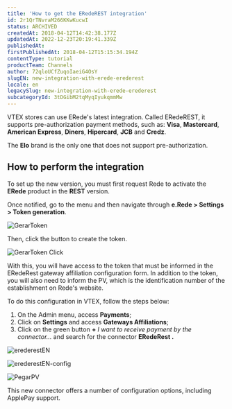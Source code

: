 ```yaml
---
title: 'How to get the ERedeREST integration'
id: 2r1QrTNvraM266KKwKucwI
status: ARCHIVED
createdAt: 2018-04-12T14:42:38.177Z
updatedAt: 2022-12-23T20:19:41.339Z
publishedAt: 
firstPublishedAt: 2018-04-12T15:15:34.194Z
contentType: tutorial
productTeam: Channels
author: 72qloUCfZuqoIaeiG4OsY
slugEN: new-integration-with-erede-erederest
locale: en
legacySlug: new-integration-with-erede-erederest
subcategoryId: 3tDGibM2tqMyqIyukqmmMw
---
```


VTEX stores can use ERede's latest integration. Called ERedeREST, it supports pre-authorization payment methods, such as: __Visa__, __Mastercard__, __American Express__, __Diners__, __Hipercard__, __JCB__ and __Credz__.

The __Elo__ brand is the only one that does not support pre-authorization.

## How to perform the integration

To set up the new version, you must first request Rede to activate the __ERede__ product in the __REST__ version.

Once notified, go to the menu and then navigate through __e.Rede > Settings > Token generation__.

![GerarToken](https://images.ctfassets.net/alneenqid6w5/2W5UP5c9EIwe4Ayaa8kk0k/835f7771328d57ae7ed764fbcbf340aa/GerarToken.png)

Then, click the button to create the token.

![GerarToken Click](//images.ctfassets.net/alneenqid6w5/36eVS4dU3CMa0qqiuaaICg/5e2e2f8e9bba46837ad973914c40d222/GerarToken_Click.png)

With this, you will have access to the token that must be informed in the ERedeRest gateway affiliation configuration form. In addition to the token, you will also need to inform the PV, which is  the identification number of the establishment on Rede's website.

To do this configuration in VTEX, follow the steps below:

1. On the Admin menu, access __Payments__;
2. Click on __Settings__ and access __Gateways Affiliations__; 
3. Click on the green button __+__ _I want to receive payment by the connector..._ and search for the connector __ERedeRest .__

![erederestEN](//images.ctfassets.net/alneenqid6w5/6LI5jh2u5OcYaGQ4cikuE2/29031380ce30470072c9b06db0d14118/erederestEN.jpg) 

![erederestEN-config](//images.ctfassets.net/alneenqid6w5/2I770mrYbeueky266cqooO/cf6ffb075ece540e7b3224c99e9c415c/erederestEN-config.jpg)

![PegarPV](//images.ctfassets.net/alneenqid6w5/5YuBm2nzkQ8oeqmGKGwUOy/fbadf9ac541985fce57139e764a4d0ed/PegarPV.png)

This new connector offers a number of configuration options, including ApplePay support. 
